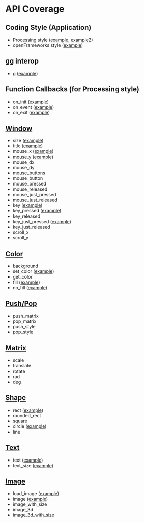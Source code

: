# API Coverage

## Coding Style (Application)

- Processing style ([example](https://github.com/cc4v/cc4v-examples/blob/main/hello_world/main.v), [example2](https://github.com/cc4v/cc4v-examples/blob/main/hello_world2/main.v))
- openFrameworks style ([example](https://github.com/cc4v/cc4v-examples/blob/main/hello_world3/main.v))

## gg interop

- g ([example](https://github.com/cc4v/cc4v-examples/blob/main/gg/main.v))

## Function Callbacks (for Processing style)

- on_init ([example](https://github.com/cc4v/cc4v-examples/blob/main/tests/callbacks/main.v))
- on_event ([example](https://github.com/cc4v/cc4v-examples/blob/main/tests/callbacks/main.v))
- on_exit ([example](https://github.com/cc4v/cc4v-examples/blob/main/tests/callbacks/main.v))

## [Window](../window.v)

- size ([example](https://github.com/cc4v/cc4v-examples/blob/main/tests/window_title/main.v))
- title ([example](https://github.com/cc4v/cc4v-examples/blob/main/tests/window_title/main.v))
- mouse_x ([example](https://github.com/cc4v/cc4v-examples/blob/main/tests/circle/main.v))
- mouse_y ([example](https://github.com/cc4v/cc4v-examples/blob/main/tests/circle/main.v))
- mouse_dx
- mouse_dy
- mouse_buttons
- mouse_button
- mouse_pressed
- mouse_released
- mouse_just_pressed
- mouse_just_released
- key ([example](https://github.com/cc4v/cc4v-examples/blob/main/tests/key_pressed/main.v))
- key_pressed ([example](https://github.com/cc4v/cc4v-examples/blob/main/tests/key_pressed/main.v))
- key_released
- key_just_pressed ([example](https://github.com/cc4v/cc4v-examples/blob/main/tests/key_just_pressed/main.v))
- key_just_released
- scroll_x
- scroll_y

## [Color](../color.v)

- background
- set_color ([example](https://github.com/cc4v/cc4v-examples/blob/main/tests/color_rect/main.v))
- get_color
- fill ([example](https://github.com/cc4v/cc4v-examples/blob/main/tests/color_rect/main.v))
- no_fill ([example](https://github.com/cc4v/cc4v-examples/blob/main/tests/color_rect/main.v))

## [Push/Pop](../push_pop.v)

- push_matrix
- pop_matrix
- push_style
- pop_style

## [Matrix](../matrix.v)

- scale
- translate
- rotate
- rad
- deg

## [Shape](../shape.v)

- rect ([example](https://github.com/cc4v/cc4v-examples/blob/main/tests/color_rect/main.v))
- rounded_rect
- square
- circle ([example](https://github.com/cc4v/cc4v-examples/blob/main/tests/circle/main.v))
- line

## [Text](../text.v)

- text ([example](https://github.com/cc4v/cc4v-examples/blob/main/tests/color_text/main.v))
- text_size ([example](https://github.com/cc4v/cc4v-examples/blob/main/tests/color_text/main.v))

## [Image](../image.v)

- load_image ([example](https://github.com/cc4v/cc4v-examples/blob/main/tests/image/main.v))
- image ([example](https://github.com/cc4v/cc4v-examples/blob/main/tests/image/main.v))
- image_with_size
- image_3d
- image_3d_with_size